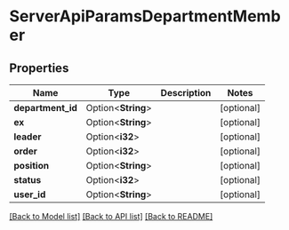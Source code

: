 # ServerApiParamsDepartmentMember

## Properties

Name | Type | Description | Notes
------------ | ------------- | ------------- | -------------
**department_id** | Option<**String**> |  | [optional]
**ex** | Option<**String**> |  | [optional]
**leader** | Option<**i32**> |  | [optional]
**order** | Option<**i32**> |  | [optional]
**position** | Option<**String**> |  | [optional]
**status** | Option<**i32**> |  | [optional]
**user_id** | Option<**String**> |  | [optional]

[[Back to Model list]](../README.md#documentation-for-models) [[Back to API list]](../README.md#documentation-for-api-endpoints) [[Back to README]](../README.md)


